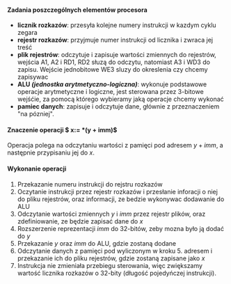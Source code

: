 #### Zadania poszczególnych elementów procesora

- **licznik rozkazów**: przesyła kolejne numery instrukcji w kazdym cyklu zegara
- **rejestr rozkazów**: przyjmuje numer instrukcji od licznika i zwraca jej treść
- **plik rejestrów**: odczytuje i zapisuje wartości zmiennych do rejestrów,
wejścia A1, A2 i RD1, RD2 słuzą do odczytu, natomiast A3 i WD3 do zapisu.
Wejście jednobitowe WE3 sluzy do okreslenia czy chcemy zapisywac
- **ALU *(jednostka arytmetyczno-logiczna)***: wykonuje podstawowe operacje arytmetyczne i logiczne, jest sterowana przez 3-bitowe wejśćie, za pomocą którego wybieramy jaką operacje chcemy wykonać
- **pamiec danych**: zapisuje i odczytuje dane, głównie z przeznaczeniem "na pózniej".

#### Znaczenie operacji $ x:= *(y + imm)$

Operacja polega na odczytaniu wartości z pamięci pod adresem $y + imm$, a następnie przypisaniu jej do $x$.

#### Wykonanie operacji

1. Przekazanie numeru instrukcji do rejstru rozkazów
2. Oczytanie instrukcji przez rejestr rozkazów i przesłanie inforacji o niej do pliku rejestrów, oraz informacji, ze bedzie wykonywac dodawanie do ALU
3. Odczytanie wartości zmiennych $y$ i $imm$ przez rejestr plików, oraz zdefiniowanie, ze będzie zapisać dane do $x$
4. Rozszerzenie reprezentacji $imm$ do 32-bitów, zeby mozna było ją dodać do $y$
5. Przekazanie $y$ oraz $imm$ do ALU, gdzie zostaną dodane
6. Odczytanie danych z pamięci pod wyliczonym w kroku 5. adresem i przekazanie ich do pliku rejestrów, gdzie zostaną zapisane jako $x$
7. Instrukcja nie zmieniała przebiegu sterowania, więc zwiększamy wartość licznika rozkazów o 32-bity (długość pojedyńczej instrukcji).
